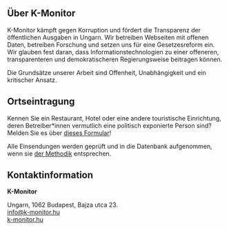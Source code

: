 <section>

# Über K-Monitor

K-Monitor kämpft gegen Korruption und fördert die Transparenz der öffentlichen Ausgaben in Ungarn. Wir betreiben Webseiten mit offenen Daten, betreiben Forschung und setzen uns für eine Gesetzesreform ein. Wir glauben fest daran, dass Informationstechnologien zu einer offeneren, transparenteren und demokratischeren Regierungsweise beitragen können.

Die Grundsätze unserer Arbeit sind Offenheit, Unabhängigkeit und ein kritischer Ansatz.
</section>

<section>

## Ortseintragung

Kennen Sie ein Restaurant, Hotel oder eine andere touristische Einrichtung, deren Betreiber\*innen vermutlich eine politisch exponierte Person sind? Melden Sie es über [dieses Formular](https://www.partimap.eu/en/p/nerhotel-bekuldes/0)!


Alle Einsendungen werden geprüft und in die Datenbank aufgenommen, wenn sie [der Methodik](/about) entsprechen.
</section>

<section>

## Kontaktinformation

**K-Monitor**

Ungarn, 1062 Budapest, Bajza utca 23.<br/>
[info@k-monitor.hu](mailto:info@k-monitor.hu)<br/>
[k-monitor.hu](https://k-monitor.hu/en)
</section>